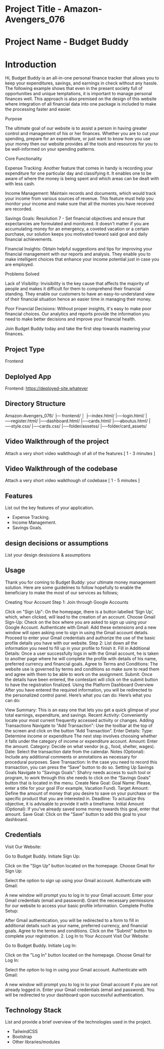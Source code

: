 # Project Title - Amazon-Avengers_076

# Project Name - Budget Buddy

# Introduction

Hi, Budget Buddy is an all-in-one personal finance tracker that allows you to keep your expenditures, savings, and earnings in check without any hassle. The following example shows that even in the present society full of opportunities and unique temptations, it is important to manage personal finances well. This approach is also premised on the design of this website where integration of all financial data into one package is included to make the processing faster and easier.

Purpose

The ultimate goal of our website is to assist a person in having greater control and management of his or her finances. Whether you are to cut your spending, prepare for an expenditure, or just want to know how you use your money then our website provides all the tools and resources for you to be well-informed on your spending patterns.

Core Functionality

Expense Tracking: Another feature that comes in handy is recording your expenditure for one particular day and classifying it. It enables one to be aware of where the money is being spent and which areas can be dealt with with less cash.

Income Management: Maintain records and documents, which would track your income from various sources of revenue. This feature must help you monitor your income and make sure that all the monies you have received are recorded.

Savings Goals: Resolution 7 - Set financial objectives and ensure that expectancies are formulated and monitored. It doesn't matter if you are accumulating money for an emergency, a coveted vacation or a certain purchase, our solution keeps you motivated toward said goal and daily financial achievements.

Financial Insights: Obtain helpful suggestions and tips for improving your financial management with our reports and analysis. They enable you to make intelligent choices that enhance your income potential just in case you are employed.

Problems Solved

Lack of Visibility: Invisibility is the key cause that affects the majority of people and makes it difficult for them to comprehend their financial standing. They enable our customers to have an easy-to-understand view of their financial situation hence an easier time in managing their money.

Poor Financial Decisions: Without proper insights, it's easy to make poor financial choices. Our analytics and reports provide the information you need to make better decisions and improve your financial health.

Join Budget Buddy today and take the first step towards mastering your finances.

## Project Type

Frontend

## Deplolyed App

Frontend: https://deployed-site.whatever

## Directory Structure

Amazon-Avengers_076/
├─ frontend/
│ ├─index.html/
|──login.html/
|──register.html/
|──dashboard.html/
|──cards.html/
|──aboutus.html/
|──style.css/
|──cards.css/
|──folder/assetss/
|──folder/card_assets/

## Video Walkthrough of the project

Attach a very short video walkthough of all of the features [ 1 - 3 minutes ]

## Video Walkthrough of the codebase

Attach a very short video walkthough of codebase [ 1 - 5 minutes ]

## Features

List out the key features of your application.

- Expense Tracking.
- Income Management.
- Savings Goals.

## design decisions or assumptions

List your design desissions & assumptions

## Usage

Thank you for coming to Budget Buddy: your ultimate money management solution. Here are some guidelines to follow hopefully to enable the beneficiary to make the most of our services as follows;

Creating Your Account
Step 1: Join through Google Accounts

<!-- Visit our website: Visit http://[Insert Your Website Address Here].----------------------------------------------------------------------- -->

Click on "Sign Up": On the homepage, there is a button labelled ‘Sign Up’, which, when clicked, will lead to the creation of an account.
Choose Gmail Sign-Up: Check on the box where you are asked to sign up using your Google Account.
Authenticate with Gmail:
Add these extensions and a new window will open asking one to sign in using the Gmail account details.
Proceed to enter your Gmail credentials and authorize the use of the basic profile details you have with our website.
Step 2: List down all the information you need to fill up in your profile to finish it.
Fill in Additional Details: Once a user successfully logs in with the Gmail account, he is taken to another page where he will complete the profile with details of his name, preferred currency and financial goals.
Agree to Terms and Conditions: The website use is governed by terms and conditions so make sure to read them and agree with them to be able to work on the assignment.
Submit: Once the details have been entered, the contestant will click on the submit button to have the registration finalized.
Using the Platform
Dashboard Overview
After you have entered the required information, you will be redirected to the personalized control panel. Here’s what you can do: Here’s what you can do:

View Summary: This is an easy one that lets you get a quick glimpse of your total earnings, expenditure, and savings.
Recent Activity: Conveniently locate your most current frequently accessed activity or changes.
Adding Transactions
Navigate to "Add Transaction": Use the toolbar at the top of the screen and click on the button “Add Transaction”.
Enter Details:
Type: Determine income or expenditure The next step involves choosing whether it falls under the category of income or expenditure account.
Amount: Enter the amount.
Category: Decide on what vendor (e.g., food, shelter, wages).
Date: Select the transaction date from the calendar.
Notes (Optional): Include any additional comments or annotations as necessary for procedural purposes.
Save Transaction: In the case you need to record this transaction, you can press the “Save” button to do so.
Setting Up Savings Goals
Navigate to "Savings Goals": Shahry needs access to such tool or program, to work through this she needs to click on the “Savings Goals” button that is located in the menu.
Create New Goal:
Goal Name: Please, enter a title for your goal (For example, Vacation Fund).
Target Amount: Define the amount of money that you desire to save on your purchase or the specific product that you are interested in.
Deadline: To actualize this objective, it is advisable to provide it with a timeframe.
Initial Amount (Optional): If you’ve already saved some money towards this goal, enter that amount.
Save Goal: Click on the "Save" button to add this goal to your dashboard.

## Credentials

Visit Our Website:

Go to Budget Buddy.
Initiate Sign Up:

Click on the "Sign Up" button located on the homepage.
Choose Gmail for Sign Up:

Select the option to sign up using your Gmail account.
Authenticate with Gmail:

A new window will prompt you to log in to your Gmail account.
Enter your Gmail credentials (email and password).
Grant the necessary permissions for our website to access your basic profile information.
Complete Profile Setup:

After Gmail authentication, you will be redirected to a form to fill in additional details such as your name, preferred currency, and financial goals.
Agree to the terms and conditions.
Click on the "Submit" button to complete your registration. 2. Log In to Your Account
Visit Our Website:

Go to Budget Buddy.
Initiate Log In:

Click on the "Log In" button located on the homepage.
Choose Gmail for Log In:

Select the option to log in using your Gmail account.
Authenticate with Gmail:

A new window will prompt you to log in to your Gmail account if you are not already logged in.
Enter your Gmail credentials (email and password).
You will be redirected to your dashboard upon successful authentication.

## Technology Stack

List and provide a brief overview of the technologies used in the project.

- TailwindCSS
- Bootstrap
- Other libraries/modules
